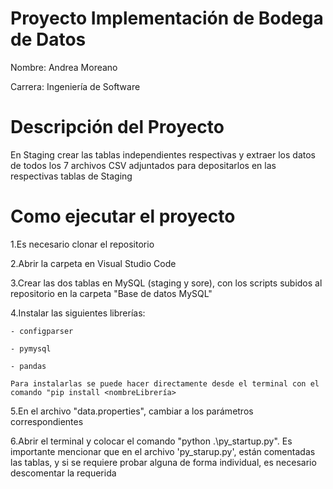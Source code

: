 # Proyecto Implementación de Bodega de Datos
Nombre: Andrea Moreano 

Carrera: Ingeniería de Software

# Descripción del Proyecto
En Staging crear las tablas independientes respectivas y extraer los datos de todos los 7 archivos CSV adjuntados para depositarlos en las respectivas tablas de Staging

# Como ejecutar el proyecto
1.Es necesario clonar el repositorio

2.Abrir la carpeta en Visual Studio Code

3.Crear las dos tablas en MySQL (staging y sore), con los scripts subidos al repositorio en la carpeta "Base de datos MySQL"

4.Instalar las siguientes librerías:

    - configparser
    
    - pymysql
    
    - pandas
    
    Para instalarlas se puede hacer directamente desde el terminal con el comando "pip install <nombreLibrería>
    
5.En el archivo "data.properties", cambiar a los parámetros correspondientes     

6.Abrir el terminal y colocar el comando "python  .\py_startup.py". Es importante mencionar que en el archivo 'py_starup.py', están comentadas las tablas, y si se requiere probar alguna de forma individual, es necesario descomentar la requerida    
